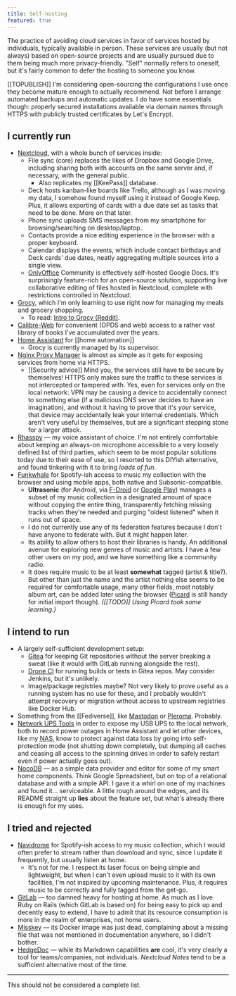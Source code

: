 ```yaml
---
title: Self-hosting
featured: true
---
```


The practice of avoiding cloud services in favor of services hosted by individuals, typically available in person. These services are usually (but not always) based on open-source projects and are usually pursued due to them being much more privacy-friendly. "Self" normally refers to oneself, but it's fairly common to defer the hosting to someone you know.

[[TOPUBLISH]] I'm considering open-sourcing the configurations I use once they become mature enough to actually recommend. Not before I arrange automated backups and automatic updates. I do have some essentials though: properly secured installations available via domain names through HTTPS with publicly trusted certificates by Let's Encrypt.

## I currently run

* [Nextcloud](https://nextcloud.com/), with a whole bunch of services inside:
  * File sync (core) replaces the likes of Dropbox and Google Drive, including sharing both with accounts on the same server and, if necessary, with the general public.
    * Also replicates my [[KeePass]] database.
  * Deck hosts kanban-like boards like Trello, although as I was moving my data, I somehow found myself using it instead of Google Keep. Plus, it allows exporting of cards with a due date set as tasks that need to be done. More on that later.
  * Phone sync uploads SMS messages from my smartphone for browsing/searching on desktop/laptop.
  * Contacts provide a nice editing experience in the browser with a proper keyboard.
  * Calendar displays the events, which include contact birthdays and Deck cards' due dates, neatly aggregating multiple sources into a single view.
  * [OnlyOffice](https://www.onlyoffice.com/) Community is effectively self-hosted Google Docs. It's surprisingly feature-rich for an open-source solution, supporting live collaborative editing of files hosted in Nextcloud, complete with restrictions controlled in Nextcloud.
* [Grocy](https://grocy.info), which I'm only learning to use right now for managing my meals and grocery shopping.
  * To read: [Intro to Grocy (Reddit)](https://www.reddit.com/r/grocy/comments/iz949b/intro_to_grocy_read_if_youre_new_to_grocy/).
* [Calibre-Web](https://github.com/janeczku/calibre-web) for convenient (OPDS and web) access to a rather vast library of books I've accumulated over the years.
* [Home Assistant](https://www.home-assistant.io/) for [[home automation]]
  * Grocy is currently managed by its supervisor.
* [Nginx Proxy Manager](https://nginxproxymanager.com/) is almost as simple as it gets for exposing services from home via HTTPS.
  * [[Security advice]] Mind you, the services still have to be secure by themselves! HTTPS only makes sure the traffic to these services is not intercepted or tampered with. Yes, even for services only on the local network: VPN may be causing a device to accidentally connect to something else (if a malicious DNS server decides to have an imagination), and without it having to prove that it's *your* service, that device may accidentally leak your internal credentials. Which aren't very useful by themselves, but are a significant stepping stone for a larger attack.
* [Rhasspy](https://rhasspy.readthedocs.io) — my voice assistant of choice. I'm not entirely comfortable about keeping an always-on microphone accessible to a very loosely defined list of third parties, which seem to be most popular solutions today due to their ease of use, so I resorted to this DIYish alternative, and found tinkering with it to bring *loads of fun*.
* [Funkwhale](https://funkwhale.audio/) for Spotify-ish access to music my collection with the browser and using mobile apps, both native and Subsonic-compatible.
	* **Ultrasonic** (for Android, via [F-Droid](https://f-droid.org/en/packages/org.moire.ultrasonic/) or [Google Play](https://play.google.com/store/apps/details?id=org.moire.ultrasonic)) manages a subset of my music collection in a designated amount of space without copying the entire thing, transparently fetching missing tracks when they're needed and purging "oldest listened" when it runs out of space.
	* I do not currently use any of its federation features because I don't have anyone to federate with. But it might happen later.
	* Its ability to allow others to host their libraries is handy. An additional avenue for exploring new genres of music and artists. I have a few other users on my pod, and we have something like a community radio.
	* It does require music to be at least **somewhat** tagged (artist & title?). But other than just the name and the artist nothing else seems to be required for comfortable usage, many other fields, most notably album art, can be added later using the browser ([Picard](https://picard.musicbrainz.org/) is still handy for initial import though). _([[TODO]] Using Picard took some learning.)_

## I intend to run

* A largely self-sufficient development setup:
  * [Gitea](https://gitea.io/) for keeping Git repositories without the server breaking a sweat (like it would with GitLab running alongside the rest).
  * [Drone CI](https://www.drone.io/) for running builds or tests in Gitea repos. May consider Jenkins, but it's unlikely.
  * Image/package registries maybe? Not very likely to prove useful as a running system has no use for these, and I probably wouldn't attempt recovery or migration without access to upstream registries like Docker Hub.
* Something from the [[Fediverse]], like [Mastodon](https://joinmastodon.org/) or [Pleroma](https://pleroma.social/). Probably.
* [Network UPS Tools](https://networkupstools.org/) in order to expose my USB UPS to the local network, both to record power outages in Home Assistant and let other devices, like my <abbr title="Network Attached Storage">NAS</abbr>, know to protect against data loss by going into self-protection mode (not shutting down completely, but dumping all caches and ceasing all access to the spinning drives in order to safely restart even if power actually goes out).
* [NocoDB](https://www.nocodb.com/) — as a simple data provider and editor for some of my smart home components. Think Google Spreadsheet, but on top of a relational database and with a simple API. I gave it a whirl on one of my machines and found it... serviceable. A little rough around the edges, and its README straight up **lies** about the feature set, but what's already there is enough for my uses.

## I tried and rejected

* [Navidrome](https://www.navidrome.org/) for Spotify-ish access to my music collection, which I would often prefer to stream rather than download and sync, since I update it frequently, but usually listen at home.
	* It's not for me. I respect its laser focus on being simple and lightweight, but when I can't even upload music to it with its own facilities, I'm not inspired by upcoming maintenance. Plus, it requires music to be correctly and fully tagged from the get-go.
* [GitLab](https://about.gitlab.com/) — too damned heavy for hosting at home. As much as I love Ruby on Rails (which GitLab is based on) for being easy to pick up and decently easy to extend, I have to admit that its resource consumption is more in the realm of enterprises, not home users.
* [Misskey](https://misskey.io) — its Docker image was just dead, complaining about a missing file that was not mentioned in documentation anywhere, so I didn't bother.
* [HedgeDoc](https://hedgedoc.org/) — while its Markdown capabilities **are** cool, it's very clearly a tool for teams/companies, not individuals. _Nextcloud Notes_ tend to be a sufficient alternative most of the time.

---

This should not be considered a complete list.
